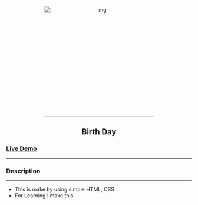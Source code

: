 <div align="center" >
<img height="300px" widht="900px" src="https://images.herzindagi.info/image/2023/Sep/birthday-wishes-for-husband-in-english-with-love.jpg" alt="img" />
<h2> Birth Day </h2>
</div>

<h3> <a href= "https://shubhashis-roy.github.io/BirthDay/" >Live Demo</a> </h3>
<hr/>

### Description

<hr/>

- This is make by using simple HTML, CSS
- For Learning I make this.

